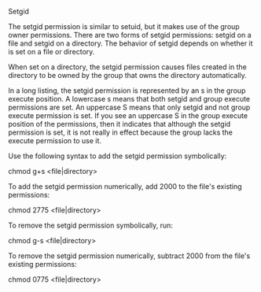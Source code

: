 Setgid

The setgid permission is similar to setuid, but it makes use of the group owner permissions.
There are two forms of setgid permissions: setgid on a file and setgid on a directory.
The behavior of setgid depends on whether it is set on a file or directory.

When set on a directory, the setgid permission causes files created in the directory to be owned by the group that owns the directory automatically.

In a long listing, the setgid permission is represented by an s in the group execute position. A lowercase s means that both setgid and group execute permissions are set.
An uppercase S means that only setgid and not group execute permission is set.
If you see an uppercase S in the group execute position of the permissions, then it indicates that although the setgid permission is set, it is not really in effect because
the group lacks the execute permission to use it.

Use the following syntax to add the setgid permission symbolically:

chmod g+s <file|directory>

To add the setgid permission numerically, add 2000 to the file's existing permissions:

chmod 2775 <file|directory>

To remove the setgid permission symbolically, run:

chmod g-s <file|directory>

To remove the setgid permission numerically, subtract 2000 from the file's existing permissions:

chmod 0775 <file|directory>
